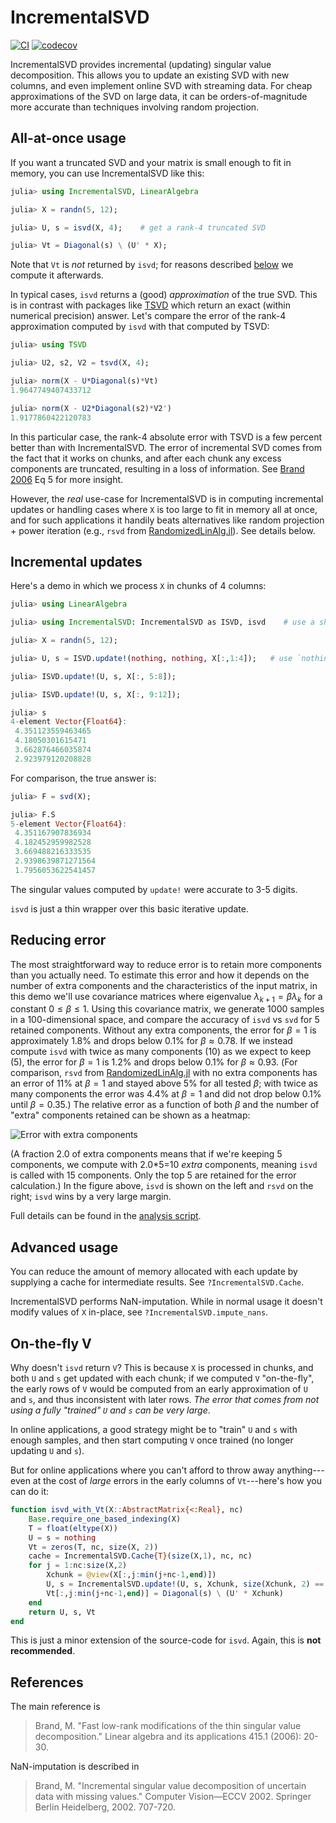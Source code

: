 # IncrementalSVD

[![CI](https://github.com/JuliaLinearAlgebra/IncrementalSVD.jl/actions/workflows/CI.yml/badge.svg)](https://github.com/JuliaLinearAlgebra/IncrementalSVD.jl/actions/workflows/CI.yml)
[![codecov](https://codecov.io/github/JuliaLinearAlgebra/IncrementalSVD.jl/graph/badge.svg?token=0bFD3ApcPq)](https://codecov.io/github/JuliaLinearAlgebra/IncrementalSVD.jl)

IncrementalSVD provides incremental (updating) singular value decomposition.
This allows you to update an existing SVD with new columns, and even implement
online SVD with streaming data.
For cheap approximations of the SVD on large data, it can be orders-of-magnitude
more accurate than techniques involving random projection.

## All-at-once usage

If you want a truncated SVD and your matrix is small enough to fit in memory,
you can use IncrementalSVD like this:

```julia
julia> using IncrementalSVD, LinearAlgebra

julia> X = randn(5, 12);

julia> U, s = isvd(X, 4);    # get a rank-4 truncated SVD

julia> Vt = Diagonal(s) \ (U' * X);
```

Note that `Vt` is *not* returned by `isvd`; for reasons described [below](#on-the-fly-v) we compute it afterwards.

In typical cases, `isvd` returns a (good) *approximation* of the true SVD.
This is in contrast with packages like
[TSVD](https://github.com/JuliaLinearAlgebra/TSVD.jl) which return an exact
(within numerical precision) answer.
Let's compare the error of the rank-4 approximation computed by `isvd` with that computed by TSVD:

```julia
julia> using TSVD

julia> U2, s2, V2 = tsvd(X, 4);

julia> norm(X - U*Diagonal(s)*Vt)
1.9647749407433712

julia> norm(X - U2*Diagonal(s2)*V2')
1.9177860422120783
```
In this particular case, the rank-4 absolute error with TSVD is a few percent better than with IncrementalSVD.
The error of incremental SVD comes from the fact that it works on chunks, and after each chunk any excess components are truncated, resulting in a loss of information.
See [Brand 2006](#references) Eq 5 for more insight.

However, the *real* use-case for IncrementalSVD is in computing incremental updates or handling cases where `X` is too large to fit in memory all at once, and for such applications it handily beats alternatives like random projection + power iteration (e.g., `rsvd` from [RandomizedLinAlg.jl](https://github.com/JuliaLinearAlgebra/RandomizedLinAlg.jl)). See details below.

## Incremental updates

Here's a demo in which we process `X` in chunks of 4 columns:

```julia
julia> using LinearAlgebra

julia> using IncrementalSVD: IncrementalSVD as ISVD, isvd    # use a shorthand name for the package

julia> X = randn(5, 12);

julia> U, s = ISVD.update!(nothing, nothing, X[:,1:4]);   # use `nothing` or `zeros(T, m, r), zeros(T, r)` to initialize

julia> ISVD.update!(U, s, X[:, 5:8]);

julia> ISVD.update!(U, s, X[:, 9:12]);

julia> s
4-element Vector{Float64}:
 4.351123559463465
 4.18050301615471
 3.662876466035874
 2.923979120208828
```

For comparison, the true answer is:

```julia
julia> F = svd(X);

julia> F.S
5-element Vector{Float64}:
 4.351167907836934
 4.182452959982528
 3.669488216333535
 2.9398639871271564
 1.7956053622541457
```

The singular values computed by `update!` were accurate to 3-5 digits.

`isvd` is just a thin wrapper over this basic iterative update.

## Reducing error

The most straightforward way to reduce error is to retain more components than you actually need.
To estimate this error and how it depends on the number of extra components and the characteristics of the input matrix, in this demo we'll use covariance matrices where eigenvalue $\lambda_{k+1} = \beta \lambda_k$ for a constant $0 \le \beta \le 1$.
Using this covariance matrix, we generate 1000 samples in a 100-dimensional space, and compare the accuracy of `isvd` vs `svd` for 5 retained components.
Without any extra components, the error for $\beta=1$ is approximately 1.8% and drops below 0.1% for $\beta \approx 0.78$.
If we instead compute `isvd` with twice as many components (10) as we expect to keep (5), the error for $\beta=1$ is 1.2% and drops below 0.1% for $\beta \approx 0.93$.
(For comparison, `rsvd` from [RandomizedLinAlg.jl](https://github.com/JuliaLinearAlgebra/RandomizedLinAlg.jl) with no extra components has an error of 11% at $\beta=1$ and stayed above 5% for all tested $\beta$; with twice as many components the error was 4.4% at $\beta=1$ and did not drop below 0.1% until $\beta = 0.35$.)
The relative error as a function of both $\beta$ and the number of "extra" components retained can be shown as a heatmap:

![Error with extra components](test/accuracy/relerror.png)

(A fraction 2.0 of extra components means that if we're keeping 5 components, we compute with 2.0*5=10 *extra* components, meaning `isvd` is called with 15 components. Only the top 5 are retained for the error calculation.)
In the figure above, `isvd` is shown on the left and `rsvd` on the right; `isvd` wins by a very large margin.

Full details can be found in the [analysis script](test/accuracy/accuracy.jl).

## Advanced usage

You can reduce the amount of memory allocated with each update by supplying a cache for intermediate results.
See `?IncrementalSVD.Cache`.

IncrementalSVD performs NaN-imputation. While in normal usage it doesn't modify values of `X` in-place, see `?IncrementalSVD.impute_nans`.

## On-the-fly V

Why doesn't `isvd` return `V`? This is because `X` is processed in chunks, and both `U` and `s` get updated
with each chunk; if we computed `V` "on-the-fly", the early rows of `V` would be computed from an early
approximation of `U` and `s`, and thus inconsistent with later rows. *The error that comes from not using a fully "trained" `U` and `s` can be very large*.

In online applications, a good strategy might be to "train" `U` and `s` with enough samples, and then start
computing `V` once trained (no longer updating `U` and `s`).

But for online applications where you can't afford to throw away anything---even at the cost of *large* errors in the early columns of `Vt`---here's how you can do it:

```julia
function isvd_with_Vt(X::AbstractMatrix{<:Real}, nc)
    Base.require_one_based_indexing(X)
    T = float(eltype(X))
    U = s = nothing
    Vt = zeros(T, nc, size(X, 2))
    cache = IncrementalSVD.Cache{T}(size(X,1), nc, nc)
    for j = 1:nc:size(X,2)
        Xchunk = @view(X[:,j:min(j+nc-1,end)])
        U, s = IncrementalSVD.update!(U, s, Xchunk, size(Xchunk, 2) == nc ? cache : nothing)
        Vt[:,j:min(j+nc-1,end)] = Diagonal(s) \ (U' * Xchunk)
    end
    return U, s, Vt
end
```

This is just a minor extension of the source-code for `isvd`. Again, this is **not recommended**.


## References

The main reference is

> Brand, M. "Fast low-rank modifications of the thin singular value
> decomposition."  Linear algebra and its applications 415.1 (2006):
> 20-30.

NaN-imputation is described in

> Brand, M. "Incremental singular value decomposition of uncertain
> data with missing values."  Computer Vision—ECCV 2002. Springer
> Berlin Heidelberg, 2002. 707-720.

